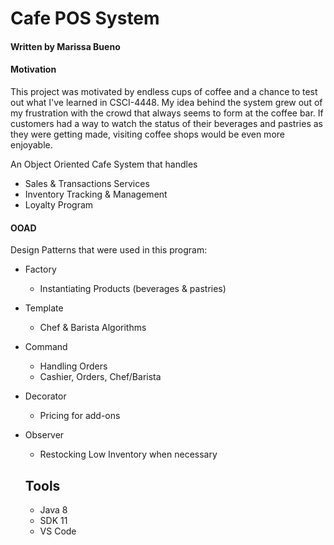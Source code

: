 # Cafe POS System
#### Written by Marissa Bueno

#### Motivation
This project was motivated by endless cups of coffee and a chance to test out what I've
learned in CSCI-4448. My idea behind the system grew out of my frustration with the crowd
that always seems to form at the coffee bar. If customers had a way to watch the
status of their beverages and pastries as they were getting made, visiting coffee shops
would be even more enjoyable. 


An Object Oriented Cafe System that handles 
- Sales & Transactions Services
- Inventory Tracking & Management
- Loyalty Program


#### OOAD
Design Patterns that were used in this program:
- Factory
  - Instantiating Products (beverages & pastries)

- Template
  - Chef & Barista Algorithms

- Command
  - Handling Orders
  - Cashier, Orders, Chef/Barista

- Decorator
  - Pricing for add-ons

- Observer
  - Restocking Low Inventory when necessary
  
  ## Tools
  * Java 8
  * SDK 11
  * VS Code
